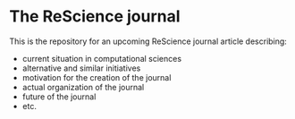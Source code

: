 # The ReScience journal

This is the repository for an upcoming ReScience journal article describing:

* current situation in computational sciences
* alternative and similar initiatives
* motivation for the creation of the journal
* actual organization of the journal
* future of the journal
* etc.
